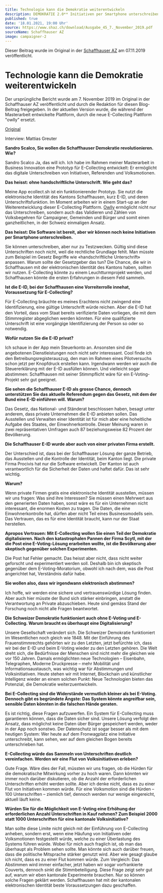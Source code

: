 ```yaml
---
title: Technologie kann die Demokratie weiterentwickeln
description: DEMOKRATIE 2.0** Initiativen per Smartphone unterschreiben Sandro Scalco hat eine App entwickelt, die das möglich machen könnte.
published: true
date: '18.01.2021, 19:00 Uhr'
source: https://www.shaz.ch/download/Ausgabe_45_7._November_2019.pdf
sourceName: Schaffhauser AZ
image: campaigner-2
---
```


Dieser Beitrag wurde im Original in der [Schaffhauser AZ](https://www.shaz.ch/download/Ausgabe_45_7._November_2019.pdf) am 07.11.2019 veröffentlicht.

# Technologie kann die Demokratie weiterentwickeln

Der ursprüngliche Bericht wurde am 7. November 2019 im Original in der Schaffhauser AZ veröffentlicht und durch die Redaktion für diesen Blog-Beitrag freigegeben. In der aktuellen Version wurde, die während der Masterarbeit entwickelte Plattform, durch die neue E-Collecting Plattform "owlly" ersetzt.

[Original](https://www.shaz.ch/download/Ausgabe_45_7._November_2019.pdf)

Interview: Mattias Greuter

**Sandro Scalco, Sie wollen die Schaffhauser Demokratie revolutionieren. Wie?**

Sandro Scalco Ja, das will ich. Ich habe im Rahmen meiner Masterarbeit in Business Innovation eine Prototyp für E-Collecting entwickelt: Er ermöglicht das digitale Unterschreiben von Initiativen, Referenden und Volksmotionen.

**Das heisst: ohne handschriftliche Unterschrift. Wie geht das?**

Meine App ecollect.sh ist ein funktionierender Prototyp. Sie nutzt die elektronische Identität des Kantons Schaffhausen, kurz E-ID, und deren Unterschriftsfunktion.
Im Moment arbeiten wir in einem Start-up an der Weiterentwicklung dieser E-Collecting Plattform. [Owlly](https://owlly.ch) ermöglicht nicht nur das Unterschreiben, sondern auch das Validieren und Zählen von Volksbegehren für Campaigner, Gemeinden und Bürger und somit einen ganzheitlichen, in der Schweiz einmaligen Ansatz.

**Das heisst: Die Software ist bereit, aber wir können noch keine Initiativen per Smartphone unterschreiben.**

Sie können unterschreiben, aber nur zu Testzwecken. Gültig sind diese Unterschriften noch nicht, weil die rechtliche Grundlage fehlt. Man müsste zum Beispiel im Gesetz Begriffe wie «handschriftliche Unterschrift» anpassen.
Warum sollte der Gesetzgeber das tun?
Die Chance, die wir in Schaffhausen mit der elektronischen Identität des Kantons haben, sollten wir nutzen. E-Collecting könnte zu einem Leuchtturmprojekt werden, und Schaffhausen könnte die ersten Erfahrungen in diesem Feld sammeln.

**Ist die E-ID, bei der Schaffhausen eine Vorreiterrolle innehat, Voraussetzung für E-Collecting?**

Für E-Collecting bräuchte es meines Erachtens nicht zwingend eine Identiﬁzierung, eine gültige Unterschrift würde reichen. Aber die E-ID hat den Vorteil, dass vom Staat bereits veriﬁzierte Daten vorliegen, die mit dem Stimmregister abgeglichen werden könnten. Für eine qualifizierte Unterschrift ist eine vorgängige Identifizierung der Person so oder so notwendig.

**Wofür nutzen Sie die E-ID privat?**

Ich schaue in der App mein Steuerkonto an. Ansonsten sind die angebotenen Dienstleistungen noch nicht sehr interessant. Cool ﬁnde ich den Betreibungsregisterauszug, den man im Rahmen eines Pilotversuchs schon jetzt per Knopfdruck erstellen kann. Irgendwann werden wir auch die Steuererklärung mit der E-ID ausfüllen können. Und vielleicht sogar abstimmen: Schaffhausen mit seiner Stimmpﬂicht wäre für ein E-Voting-Projekt sehr gut geeignet.

**Sie sehen die Schaffhauser E-ID als grosse Chance, dennoch unterstützen Sie das aktuelle Referendum gegen das Gesetz, mit dem der Bund eine E-ID einführen will. Warum?**

Das Gesetz, das National- und Ständerat beschlossen haben, besagt unter anderem, dass private Unternehmen die E-ID anbieten sollen. Das Ausstellen und Verwalten einer Identität ist für mich aber eine hoheitliche Aufgabe des Staates, der Einwohnerkontrolle. Dieser Meinung waren in zwei repräsentativen Umfragen auch 87 beziehungsweise 82 Prozent der Bevölkerung.

**Die Schaffhauser E-ID wurde aber auch von einer privaten Firma erstellt.**

Der Unterschied ist, dass bei der Schaffhauser Lösung der ganze Betrieb, das Ausstellen und die Kontrolle der Identität, beim Kanton liegt. Die private Firma Procivis hat nur die Software entwickelt. Der Kanton ist auch verantwortlich für die Sicherheit der Daten und haftet dafür. Das ist sehr wichtig.

**Warum?**

Wenn private Firmen gratis eine elektronische Identität ausstellen, müssen wir uns fragen: Was sind ihre Interessen? Sie müssen einen Mehrwert aus den generierten Daten haben, sonst wäre es für ein Unternehmen nicht interessant, die enormen Kosten zu tragen. Die Daten, die eine Einwohnerkontrolle hat, dürfen aber nicht Teil eines Businessmodells sein. Das Vertrauen, das es für eine Identität braucht, kann nur der Staat herstellen.

**Apropos Vertrauen: Mit E-Collecting wollen Sie einen Teil der Demokratie digitalisieren. Nach den katastrophalen Pannen der Firma Scytl, mit der die Post eine E-Voting-Lösung erarbeiten wollte, ist die Bevölkerung aber skeptisch gegenüber solchen Experimenten.**

Die Post hat Fehler gemacht. Das heisst aber nicht, dass nicht weiter geforscht und experimentiert werden soll. Deshalb bin ich skeptisch gegenüber dem E-Voting-Moratorium, obwohl ich nach dem, was die Post angerichtet hat, Verständnis dafür habe.

**Sie wollen also, dass wir irgendwann elektronisch abstimmen?**

Ich hoffe, wir werden eine sichere und vertrauenswürdige Lösung ﬁnden. Aber auch hier müsste der Bund sich stärker einbringen, anstatt die Verantwortung an Private abzuschieben. Heute sind gemäss Stand der Forschung noch nicht alle Fragen beantwortet.

**Die Schweizer Demokratie funktioniert auch ohne E-Voting und E-Collecting. Warum braucht es überhaupt eine Digitalisierung?**

Unsere Gesellschaft verändert sich. Die Schweizer Demokratie funktioniert im Wesentlichen noch gleich wie 1848. Mit der Einführung des Frauenstimmrechts gehörten wir zu den Letzten, jetzt befürchte ich, dass wir bei der E-ID und beim E-Voting wieder zu den Letzten gehören. Die Welt dreht sich, die Bedürfnisse der Menschen sind nicht mehr die gleichen wie vor 150 Jahren. Damals ermöglichten neue Technologien – Eisenbahn, Telegraphen, Moderne Druckpresse – mehr Mobilität und Informationsaustausch, was wichtig war für Abstimmungen und Volksinitiativen. Heute stehen wir mit Internet, Blockchain und künstlicher Intelligenz wieder an einem solchen Punkt: Neue Technologien bieten das Potenzial, die Demokratie weiterzuentwickeln.

**Bei E-Collecting sind die Widerstände vermutlich kleiner als bei E-Voting. Dennoch gibt es begründete Ängste: Das System könnte angreifbar sein, sensible Daten könnten in die falschen Hände geraten.**

Es ist richtig, diese Fragen aufzuwerfen. Ein System für E-Collecting muss garantieren können, dass die Daten sicher sind. Unsere Lösung verfolgt den Ansatz, dass möglichst keine Daten über Bürger gespeichert werden, weder in der App noch sonstwo. Der Datenschutz ist sogar besser als mit dem heutigen System: Wer heute auf dem Fronwagplatz eine Initiative unterschreibt, kann sehen, wer auf dem gleichen Bogen bereits unterschrieben hat.

**E-Collecting würde das Sammeln von Unterschriften deutlich vereinfachen. Werden wir eine Flut von Volksinitiativen erleben?**

Gute Frage. Wäre dies der Fall, müssten wir uns fragen, ob die Hürden für die demokratische Mitwirkung vorher zu hoch waren. Dann könnten wir immer noch darüber diskutieren, ob die Anzahl der erforderlichen Unterschriften erhöht werden sollte. Aber ich denke nicht, dass es zu einer Flut von Initiativen kommen würde. Für eine Volksmotion sind die Hürden – 100 Unterschriften – ziemlich tief, dennoch werden nur wenige eingereicht, aktuell läuft keine.

**Würden Sie für die Möglichkeit von E-Voting eine Erhöhung der erforderlichen Anzahl Unterschriften in Kauf nehmen? Zum Beispiel 2000 statt 1000 Unterschriften für eine kantonale Volksinitiative?**

Man sollte diese Limite nicht gleich mit der Einführung von E-Collecting anheben, sondern erst, wenn eine Häufung von Initiativen oder Volksmotionen festgestellt würde, welche zu einer Überlastung des Systems führen würde. Wobei für mich auch fraglich ist, ob man das überhaupt als Problem sehen sollte. Man könnte sich auch darüber freuen, dass die politische Mitsprache stärker genutzt wird. Aber wie gesagt glaube ich nicht, dass es zu einer Flut kommen würde. Zum Vergleich: Das Abstimmen wird immer einfacher, jetzt haben wir sogar vorfrankierte Couverts, dennoch sinkt die Stimmbeteiligung. Diese Frage zeigt sehr gut auf, warum wir eben kantonale Experimente brauchen. Nur so können solche Fragen geklärt werden. Schaffhausen hat mit der kantonalen elektronischen Identität beste Voraussetzungen dazu geschaffen.
